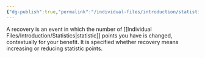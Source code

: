 ```yaml
---
{"dg-publish":true,"permalink":"/individual-files/introduction/statistics/recovery/"}
---
```


A recovery is an event in which the number of [[Individual Files/Introduction/Statistics\|statistic]] points you have is changed, contextually for your benefit. It is specified whether recovery means increasing or reducing statistic points.